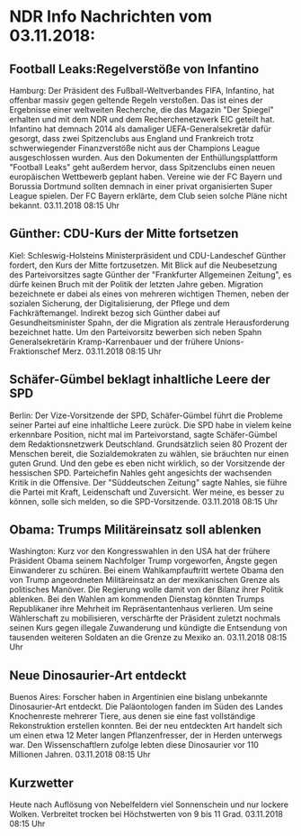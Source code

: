 # NDR Info Nachrichten vom 03.11.2018:


## Football Leaks:Regelverstöße von Infantino
Hamburg: 	Der Präsident des Fußball-Weltverbandes FIFA, Infantino, hat offenbar massiv gegen geltende Regeln verstoßen. Das ist eines der Ergebnisse einer weltweiten Recherche, die das Magazin "Der Spiegel" erhalten und mit dem NDR und dem Recherchenetzwerk EIC geteilt hat. Infantino hat demnach 2014 als damaliger UEFA-Generalsekretär dafür gesorgt, dass zwei Spitzenclubs aus England und Frankreich trotz schwerwiegender Finanzverstöße nicht aus der Champions League ausgeschlossen wurden. Aus den Dokumenten der Enthüllungsplattform "Football Leaks" geht außerdem hervor, dass Spitzenclubs einen neuen europäischen Wettbewerb geplant haben. Vereine wie der FC Bayern und Borussia Dortmund sollten demnach in einer privat organisierten Super League spielen. Der FC Bayern erklärte, dem Club seien solche Pläne nicht bekannt. 03.11.2018 08:15 Uhr 

## Günther: CDU-Kurs der Mitte fortsetzen
Kiel:		Schleswig-Holsteins Ministerpräsident und CDU-Landeschef Günther fordert, den Kurs der Mitte fortzusetzen. Mit Blick auf die Neubesetzung des Parteivorsitzes sagte Günther der "Frankfurter Allgemeinen Zeitung", es dürfe keinen Bruch mit der Politik der letzten Jahre geben. Migration bezeichnete er dabei als eines von mehreren wichtigen Themen, neben der sozialen Sicherung, der Digitalisierung, der Pflege und dem Fachkräftemangel. Indirekt bezog sich Günther dabei auf Gesundheitsminister Spahn, der die Migration als zentrale Herausforderung bezeichnet hatte. Um den Parteivorsitz bewerben sich neben Spahn Generalsekretärin Kramp-Karrenbauer und der frühere Unions-Fraktionschef Merz. 03.11.2018 08:15 Uhr 

## Schäfer-Gümbel beklagt inhaltliche Leere der SPD
Berlin: Der Vize-Vorsitzende der SPD, Schäfer-Gümbel führt die Probleme seiner Partei auf eine inhaltliche Leere zurück. Die SPD habe in vielem keine erkennbare Position, nicht mal im Parteivorstand, sagte Schäfer-Gümbel dem Redaktionsnetzwerk Deutschland. Grundsätzlich seien 80 Prozent der Menschen bereit, die Sozialdemokraten zu wählen, sie bräuchten nur einen guten Grund. Und den gebe es eben nicht wirklich, so der Vorsitzende der hessischen SPD. Parteichefin Nahles geht angesichts der wachsenden Kritik in die Offensive. Der "Süddeutschen Zeitung" sagte Nahles, sie führe die Partei mit Kraft, Leidenschaft und Zuversicht. Wer meine, es besser zu können, solle sich melden, so die SPD-Vorsitzende. 03.11.2018 08:15 Uhr 

## Obama: Trumps Militäreinsatz soll ablenken
Washington: 	Kurz vor den Kongresswahlen in den USA hat der frühere Präsident Obama seinem Nachfolger Trump vorgeworfen, Ängste gegen Einwanderer zu schüren. Bei einem Wahlkampfauftritt wertete Obama den von Trump angeordneten Militäreinsatz an der mexikanischen Grenze als politisches Manöver. Die Regierung wolle damit von der Bilanz ihrer Politik ablenken. Bei den Wahlen am kommenden Dienstag könnten Trumps Republikaner ihre Mehrheit im Repräsentantenhaus verlieren. Um seine Wählerschaft zu mobilisieren, verschärfte der Präsident zuletzt nochmals seinen Kurs gegen illegale Zuwanderung und kündigte die Entsendung von tausenden weiteren Soldaten an die Grenze zu Mexiko an. 03.11.2018 08:15 Uhr 

## Neue Dinosaurier-Art entdeckt
Buenos Aires: Forscher haben in Argentinien eine bislang unbekannte Dinosaurier-Art entdeckt. Die Paläontologen fanden im Süden des Landes Knochenreste mehrerer Tiere, aus denen sie eine fast vollständige Rekonstruktion erstellen konnten. Bei der neu entdeckten Art handelt sich um einen etwa 12 Meter langen Pflanzenfresser, der in Herden unterwegs war. Den Wissenschaftlern zufolge lebten diese Dinosaurier vor 110 Millionen Jahren. 03.11.2018 08:15 Uhr 

## Kurzwetter
Heute nach Auflösung von Nebelfeldern viel Sonnenschein und nur lockere Wolken. Verbreitet trocken bei Höchstwerten von 9  bis 11 Grad. 03.11.2018 08:15 Uhr 
